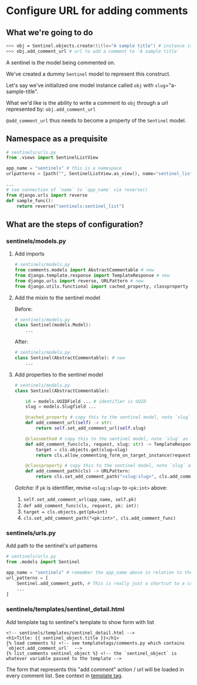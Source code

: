 # Configure URL for adding comments

## What we're going to do

```zsh
>>> obj = Sentinel.objects.create(title="A sample title") # instance is made, e.g. id=1, id=2, etc.
>>> obj.add_comment_url # url to add a comment to `A sample title`
```

A sentinel is the model being commented on.

We've created a dummy `Sentinel` model to represent this construct.

Let's say we've initialized one model instance called `obj` with `slug`="a-sample-title".

What we'd like is the ability to write a comment to `obj` through a url represented by: `obj.add_comment_url`

`@add_comment_url` thus needs to become a property of the `Sentinel` model.

## Namespace as a prequisite

```python
# sentinels/urls.py
from .views import SentinelListView

app_name = "sentinels" # this is a namespace
urlpatterns = [path("", SentinelListView.as_view(), name="sentinel_list"), ...]

...
# see connection of `name` to `app_name` via reverse()
from django.urls import reverse
def sample_func():
    return reverse("sentinels:sentinel_list")

```

## What are the steps of configuration?

### sentinels/models.py

1. Add imports

   ```python
   # sentinels/models.py
   from comments.models import AbstractCommentable # new
   from django.template.response import TemplateResponse # new
   from django.urls import reverse, URLPattern # new
   from django.utils.functional import cached_property, classproperty # new
   ```

2. Add the mixin to the sentinel model

   Before:

   ```python
   # sentinels/models.py
   class Sentinel(models.Model):
       ...
   ```

   After:

   ```python
   # sentinels/models.py
   class Sentinel(AbstractCommentable): # new
       ...
   ```

3. Add properties to the sentinel model

   ```python
   # sentinels/models.py
   class Sentinel(AbstractCommentable):

       id = models.UUIDField ... # identifier is UUID
       slug = models.Slugfield ...

       @cached_property # copy this to the sentinel model, note `slug` as identifier
       def add_comment_url(self) -> str:
           return self.set_add_comment_url(self.slug)

       @classmethod # copy this to the sentinel model, note `slug` as identifier
       def add_comment_func(cls, request, slug: str) -> TemplateResponse:
           target = cls.objects.get(slug=slug)
           return cls.allow_commenting_form_on_target_instance(request, target)

       @classproperty # copy this to the sentinel model, note `slug` as identifier
       def add_comment_path(cls) -> URLPattern:
           return cls.set_add_comment_path("<slug:slug>", cls.add_comment_func)
   ```

   _Gotcha_: if `pk` is identifier, revise `<slug:slug>` to `<pk:int>` above:

   1. `self.set_add_comment_url(app_name, self.pk)`
   2. `def add_comment_func(cls, request, pk: int):`
   3. `target = cls.objects.get(pk=int)`
   4. `cls.set_add_comment_path("<pk:int>", cls.add_comment_func)`

### sentinels/urls.py

Add path to the sentinel's url patterns

```python
# sentinels/urls.py
from .models import Sentinel

app_name = "sentinels" # remember the app_name above in relation to the `add_comment_url` property
url_patterns = [
    Sentinel.add_comment_path, # This is really just a shortcut to a created "name route to a view" function.
    ...
]
```

### sentinels/templates/sentinel_detail.html

Add template tag to sentinel's template to show form with list

```jinja
<!-- sentinels/templates/sentinel_detail.html -->
<h1>Title: {{ sentinel_object.title }}</h1>
{% load comments %} <!-- see templatetags/comments.py which contains `object.add_comment_url`  -->
{% list_comments sentinel_object %} <!-- the `sentinel_object` is whatever variable passed to the template -->
```

The form that represents this "add comment" action / url will be loaded in every comment list. See context in [template tag](../templatetags/comments.py).
